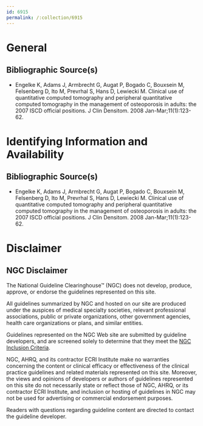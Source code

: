 ```yaml
---
id: 6915
permalink: /:collection/6915
---
```


# General

## Bibliographic Source(s)

- Engelke K, Adams J, Armbrecht G, Augat P, Bogado C, Bouxsein M, Felsenberg D, Ito M, Prevrhal S, Hans D, Lewiecki M. Clinical use of quantitative computed tomography and peripheral quantitative computed tomography in the management of osteoporosis in adults: the 2007 ISCD official positions. J Clin Densitom. 2008 Jan-Mar;11(1):123-62.

# Identifying Information and Availability

## Bibliographic Source(s)

- Engelke K, Adams J, Armbrecht G, Augat P, Bogado C, Bouxsein M, Felsenberg D, Ito M, Prevrhal S, Hans D, Lewiecki M. Clinical use of quantitative computed tomography and peripheral quantitative computed tomography in the management of osteoporosis in adults: the 2007 ISCD official positions. J Clin Densitom. 2008 Jan-Mar;11(1):123-62.

# Disclaimer

## NGC Disclaimer

The National Guideline Clearinghouse™ (NGC) does not develop, produce, approve, or endorse the guidelines represented on this site.

All guidelines summarized by NGC and hosted on our site are produced under the auspices of medical specialty societies, relevant professional associations, public or private organizations, other government agencies, health care organizations or plans, and similar entities.

Guidelines represented on the NGC Web site are submitted by guideline developers, and are screened solely to determine that they meet the [NGC Inclusion Criteria](/help-and-about/summaries/inclusion-criteria).

NGC, AHRQ, and its contractor ECRI Institute make no warranties concerning the content or clinical efficacy or effectiveness of the clinical practice guidelines and related materials represented on this site. Moreover, the views and opinions of developers or authors of guidelines represented on this site do not necessarily state or reflect those of NGC, AHRQ, or its contractor ECRI Institute, and inclusion or hosting of guidelines in NGC may not be used for advertising or commercial endorsement purposes.

Readers with questions regarding guideline content are directed to contact the guideline developer.

